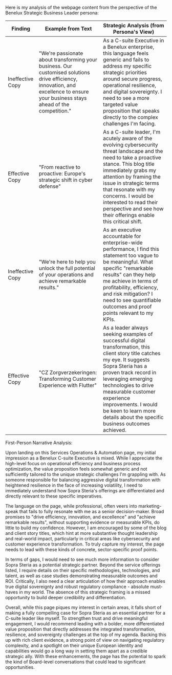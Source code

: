 Here is my analysis of the webpage content from the perspective of the Benelux Strategic Business Leader persona:

| Finding         | Example from Text | Strategic Analysis (from Persona's View) |
|-----------------|-------------------|------------------------------------------|
| Ineffective Copy | "We're passionate about transforming your business. Our customised solutions drive efficiency, innovation, and excellence to ensure your business stays ahead of the competition."      | As a C-suite Executive in a Benelux enterprise, this language feels generic and fails to address my specific strategic priorities around secure progress, operational resilience, and digital sovereignty. I need to see a more targeted value proposition that speaks directly to the complex challenges I'm facing.   |
| Effective Copy   | "From reactive to proactive: Europe's strategic shift in cyber defense"      | As a C-suite leader, I'm acutely aware of the evolving cybersecurity threat landscape and the need to take a proactive stance. This blog title immediately grabs my attention by framing the issue in strategic terms that resonate with my concerns. I would be interested to read their perspective and see how their offerings enable this critical shift.       |
| Ineffective Copy | "We're here to help you unlock the full potential of your operations and achieve remarkable results."      | As an executive accountable for enterprise-wide performance, I find this statement too vague to be meaningful. What specific "remarkable results" can they help me achieve in terms of profitability, efficiency, and risk mitigation? I need to see quantifiable outcomes and proof points relevant to my KPIs.   |
| Effective Copy   | "CZ Zorgverzekeringen: Transforming Customer Experience with Flutter"      | As a leader always seeking examples of successful digital transformation, this client story title catches my eye. It suggests Sopra Steria has a proven track record in leveraging emerging technologies to drive measurable customer experience improvements. I would be keen to learn more details about the specific business outcomes achieved.       |

First-Person Narrative Analysis:

Upon landing on this Services Operations & Automation page, my initial impression as a Benelux C-suite Executive is mixed. While I appreciate the high-level focus on operational efficiency and business process optimization, the value proposition feels somewhat generic and not sufficiently tailored to the unique strategic challenges I'm grappling with. As someone responsible for balancing aggressive digital transformation with heightened resilience in the face of increasing volatility, I need to immediately understand how Sopra Steria's offerings are differentiated and directly relevant to these specific imperatives.

The language on the page, while professional, often veers into marketing-speak that fails to fully resonate with me as a senior decision-maker. Broad promises to "drive efficiency, innovation, and excellence" and "achieve remarkable results", without supporting evidence or measurable KPIs, do little to build my confidence. However, I am encouraged by some of the blog and client story titles, which hint at more substantive thought leadership and real-world impact, particularly in critical areas like cybersecurity and customer experience transformation. To truly capture my interest, the page needs to lead with these kinds of concrete, sector-specific proof points.

In terms of gaps, I would need to see much more information to consider Sopra Steria as a potential strategic partner. Beyond the service offerings listed, I require details on their specific methodologies, technologies, and talent, as well as case studies demonstrating measurable outcomes and ROI. Critically, I also need a clear articulation of how their approach enables true digital sovereignty and robust regulatory compliance - absolute must-haves in my world. The absence of this strategic framing is a missed opportunity to build deeper credibility and differentiation.

Overall, while this page piques my interest in certain areas, it falls short of making a fully compelling case for Sopra Steria as an essential partner for a C-suite leader like myself. To strengthen trust and drive meaningful engagement, I would recommend leading with a bolder, more differentiated value proposition that directly addresses the integrated transformation, resilience, and sovereignty challenges at the top of my agenda. Backing this up with rich client evidence, a strong point of view on navigating regulatory complexity, and a spotlight on their unique European identity and capabilities would go a long way in setting them apart as a credible strategic ally. With these enhancements, the page has the potential to spark the kind of Board-level conversations that could lead to significant opportunities.